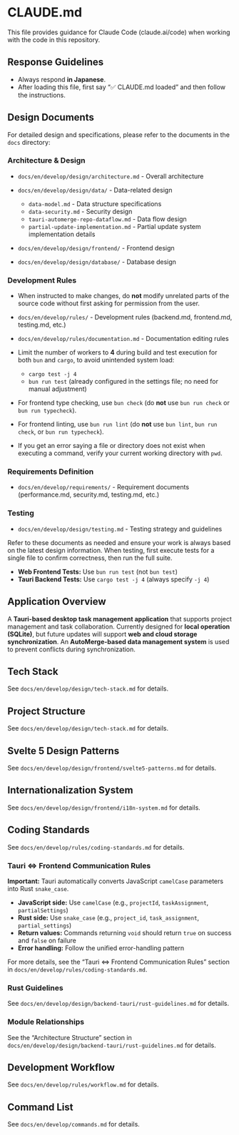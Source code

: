 # CLAUDE.md

This file provides guidance for Claude Code (claude.ai/code) when working with the code in this repository.

## Response Guidelines

* Always respond **in Japanese**.
* After loading this file, first say “✅️ CLAUDE.md loaded” and then follow the instructions.

## Design Documents

For detailed design and specifications, please refer to the documents in the `docs` directory:

### Architecture & Design

* `docs/en/develop/design/architecture.md` - Overall architecture
* `docs/en/develop/design/data/` - Data-related design

  * `data-model.md` - Data structure specifications
  * `data-security.md` - Security design
  * `tauri-automerge-repo-dataflow.md` - Data flow design
  * `partial-update-implementation.md` - Partial update system implementation details
* `docs/en/develop/design/frontend/` - Frontend design
* `docs/en/develop/design/database/` - Database design

### Development Rules

* When instructed to make changes, do **not** modify unrelated parts of the source code without first asking for permission from the user.
* `docs/en/develop/rules/` - Development rules (backend.md, frontend.md, testing.md, etc.)
* `docs/en/develop/rules/documentation.md` - Documentation editing rules
* Limit the number of workers to **4** during build and test execution for both `bun` and `cargo`, to avoid unintended system load:

  * `cargo test -j 4`
  * `bun run test` (already configured in the settings file; no need for manual adjustment)
* For frontend type checking, use `bun check` (do **not** use `bun run check` or `bun run typecheck`).
* For frontend linting, use `bun run lint` (do **not** use `bun lint`, `bun run check`, or `bun run typecheck`).
* If you get an error saying a file or directory does not exist when executing a command, verify your current working directory with `pwd`.

### Requirements Definition

* `docs/en/develop/requirements/` - Requirement documents (performance.md, security.md, testing.md, etc.)

### Testing

* `docs/en/develop/design/testing.md` - Testing strategy and guidelines

Refer to these documents as needed and ensure your work is always based on the latest design information.
When testing, first execute tests for a single file to confirm correctness, then run the full suite.

* **Web Frontend Tests:** Use `bun run test` (not `bun test`)
* **Tauri Backend Tests:** Use `cargo test -j 4` (always specify `-j 4`)

## Application Overview

A **Tauri-based desktop task management application** that supports project management and task collaboration.
Currently designed for **local operation (SQLite)**, but future updates will support **web and cloud storage synchronization**.
An **AutoMerge-based data management system** is used to prevent conflicts during synchronization.

## Tech Stack

See `docs/en/develop/design/tech-stack.md` for details.

## Project Structure

See `docs/en/develop/design/tech-stack.md` for details.

## Svelte 5 Design Patterns

See `docs/en/develop/design/frontend/svelte5-patterns.md` for details.

## Internationalization System

See `docs/en/develop/design/frontend/i18n-system.md` for details.

## Coding Standards

See `docs/en/develop/rules/coding-standards.md` for details.

### Tauri ⇔ Frontend Communication Rules

**Important:** Tauri automatically converts JavaScript `camelCase` parameters into Rust `snake_case`.

* **JavaScript side:** Use `camelCase` (e.g., `projectId`, `taskAssignment`, `partialSettings`)
* **Rust side:** Use `snake_case` (e.g., `project_id`, `task_assignment`, `partial_settings`)
* **Return values:** Commands returning `void` should return `true` on success and `false` on failure
* **Error handling:** Follow the unified error-handling pattern

For more details, see the “Tauri ⇔ Frontend Communication Rules” section in
`docs/en/develop/rules/coding-standards.md`.

### Rust Guidelines

See `docs/en/develop/design/backend-tauri/rust-guidelines.md` for details.

### Module Relationships

See the “Architecture Structure” section in
`docs/en/develop/design/backend-tauri/rust-guidelines.md` for details.

## Development Workflow

See `docs/en/develop/rules/workflow.md` for details.

## Command List

See `docs/en/develop/commands.md` for details.
